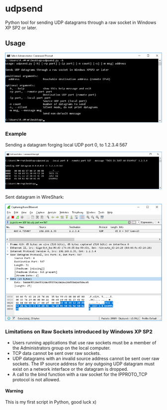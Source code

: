# udpsend
Python tool for sending UDP datagrams through a raw socket in Windows XP SP2 or later.

## Usage

![Image of CMD](https://github.com/0x9dec1980/udpsend/blob/master/img/help.png)

###  Example

Sending a datagram forging local UDP port 0, to 1.2.3.4:567

![Image of CMD](https://github.com/0x9dec1980/udpsend/blob/master/img/cmd.png)

Sent datagram in WireShark:

![Image of captured datagram](https://github.com/0x9dec1980/udpsend/blob/master/img/WireShark.png)

###  Limitations on Raw Sockets introduced by Windows XP SP2
 * Users running applications that use raw sockets must be a member of the Administrators group on the local computer.
 * TCP data cannot be sent over raw sockets.
 * UDP datagrams with an invalid source address cannot be sent over raw sockets. The IP source address for any outgoing UDP datagram must exist on a network interface or the datagram is dropped.  
* A call to the bind function with a raw socket for the IPPROTO_TCP protocol is not allowed. 


#### Warning

This is my first script in Python, good luck x)
